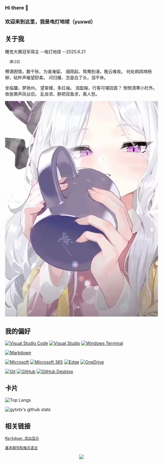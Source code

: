 ### Hi there 👋  
### 欢迎来到这里，我是电灯地球（yuxwd）


## 关于我
  睡觉大赛冠军得主
--电灯地球
--2025.6.21

      满江红
殢酒困情，数千秋、为谁淹留。
烟雨起、鸳鸯别浦，晚云难收。
何处鹧鸪啼杨柳，砧杵声催望舒柔。
问归雁、怎是白了头，泪不休。

坐临牖，梦扬州。
望翠楼，多红袖。
泪盈掬，行客可堪回首？
恻恻清寒小栏外，依依箫声凤台旧。
乱妆浓、醉把双鱼求，离人愁。

![](IMG_0925.JPG)


## 我的偏好

[![Visual Studio Code](https://img.shields.io/badge/Visual%20Studio%20Code-0078d7.svg?style=for-the-badge&logo=visual-studio-code&logoColor=white)](https://code.visualstudio.com/)
[![Visual Studio](https://img.shields.io/badge/Visual%20Studio-5C2D91.svg?style=for-the-badge&logo=visual-studio&logoColor=white)](visualstudio.microsoft.com)
[![Windows Terminal](https://img.shields.io/badge/Windows%20Terminal-%234D4D4D.svg?style=for-the-badge&logo=windows-terminal&logoColor=white)](https://github.com/microsoft/terminal)


[![Markdown](https://img.shields.io/badge/markdown-%23000000.svg?style=for-the-badge&logo=markdown&logoColor=white)](https://www.markdownguide.org/)

[![Microsoft](https://img.shields.io/badge/Microsoft-0078D4?style=for-the-badge&logo=microsoft&logoColor=white)](https://microsoft.com/)
[![Microsoft 365](https://img.shields.io/badge/Microsoft_365-D83B01?style=for-the-badge&logo=microsoft&logoColor=white)](https://office.microsoft.com/)
[![Edge](https://img.shields.io/badge/Edge-0078D7?style=for-the-badge&logo=Microsoft-edge&logoColor=white)](https://www.microsoft.com/en-us/edge)
[![OneDrive](https://img.shields.io/badge/OneDrive-0078D4.svg?style=for-the-badge&logo=microsoftonedrive&logoColor=white)](https://onedrive.live.com/)

[![Git](https://img.shields.io/badge/git-%23F05033.svg?style=for-the-badge&logo=git&logoColor=white)](https://git-scm.com/)
[![GitHub](https://img.shields.io/badge/github-%23121011.svg?style=for-the-badge&logo=github&logoColor=white)](https://github.com/)
[![GitHub Desktop](https://img.shields.io/badge/github%20desktop-6f2d98.svg?style=for-the-badge&logo=github&logoColor=white)](https://desktop.github.com/)

## 卡片
![Top Langs](https://github-readme-stats.vercel.app/api/top-langs/?username=gytxtx&layout=compact)

![gytxtx's github stats](https://github-readme-stats.vercel.app/api?username=gytxtx&count_private=true&show_icons=true&count_private=true)


## 相关链接

[`Markdown 突出显示`](https://github.com/orgs/community/discussions/16925)

[`基本撰写和格式语法`](https://docs.github.com/zh/get-started/writing-on-github/getting-started-with-writing-and-formatting-on-github/basic-writing-and-formatting-syntax)

<p align="center">
     <img src="https://capsule-render.vercel.app/api?type=waving&color=gradient&height=100&section=footer"/>
</p>



<!--
**yuxwd/yuxwd** is a ✨ _special_ ✨ repository because its `README.md` (this file) appears on your GitHub profile.

Here are some ideas to get you started:

- � I’m currently working on ...
- 🌱 I’m currently learning ...
- � I’m looking to collaborate on ...
- 🤔 I’m looking for help with ...
- � Ask me about ...
- 📫 How to reach me: ...
- 😄 Pronouns: ...
- ⚡ Fun fact: ...
-->